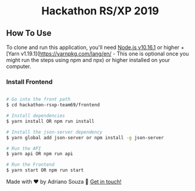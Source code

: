 <h1 align="center">
    Hackathon RS/XP 2019
</h1>



## How To Use

To clone and run this application, you'll need [Node.js v10.16.1](https://nodejs.org/en/) or higher + [Yarn v1.19.1](https://yarnpkg.com/lang/en/ - This one is optional once you might run the steps using npm and npx) or higher installed on your computer.


### Install Frontend
```bash

# Go into the front path
$ cd hackathon-rsxp-team69/frontend

# Install dependencies
$ yarn install OR npm run install

# Install the json-server dependency
$ yarn global add json-server or npm install -g json-server

# Run the API
$ yarn api OR npm run api

# Run the Frontend
$ yarn start OR npm run start
```

Made with ♥ by Adriano Souza :wave: [Get in touch!](https://www.linkedin.com/in/adriano-souza-9b1a1b11)


